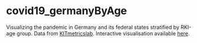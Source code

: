 # covid19_germanyByAge
Visualizing the pandemic in Germany and its federal states stratified by RKI-age group.
Data from [KITmetricslab](https://github.com/KITmetricslab/covid19-forecast-hub-de/tree/master/data-truth/RKI/by_age).
Interactive visualisation available [here](https://holgerman.shinyapps.io/covid19_germanyByAge/).
